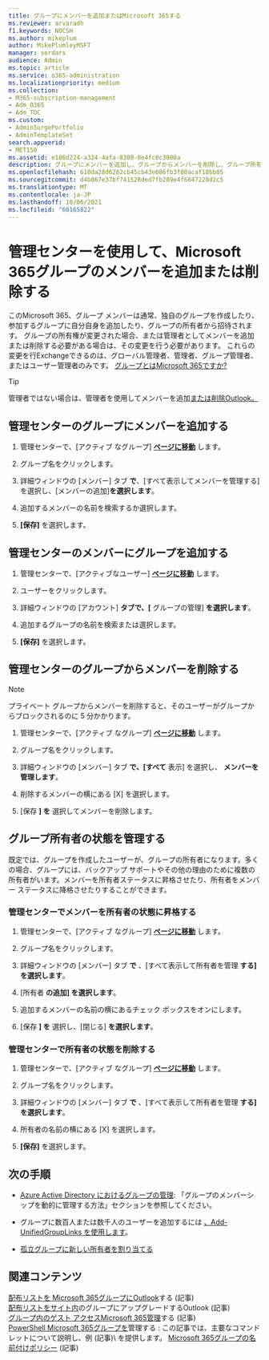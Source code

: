 ```yaml
---
title: グループにメンバーを追加またはMicrosoft 365する
ms.reviewer: arvaradh
f1.keywords: NOCSH
ms.author: mikeplum
author: MikePlumleyMSFT
manager: serdars
audience: Admin
ms.topic: article
ms.service: o365-administration
ms.localizationpriority: medium
ms.collection:
- M365-subscription-management
- Adm_O365
- Adm_TOC
ms.custom:
- AdminSurgePortfolio
- AdminTemplateSet
search.appverid:
- MET150
ms.assetid: e186d224-a324-4afa-8300-0e4fc0c3000a
description: グループにメンバーを追加し、グループからメンバーを削除し、グループ所有者の状態を管理する方法については、Microsoft 365 管理センター。
ms.openlocfilehash: 610da28d6282cb45cb43e086fb3f80acaf18bb05
ms.sourcegitcommit: d4b867e37bf741528ded7fb289e4f6847228d2c5
ms.translationtype: MT
ms.contentlocale: ja-JP
ms.lasthandoff: 10/06/2021
ms.locfileid: "60165822"
---
```

# <a name="add-or-remove-members-from-microsoft-365-groups-using-the-admin-center"></a>管理センターを使用して、Microsoft 365グループのメンバーを追加または削除する

このMicrosoft 365、グループ メンバーは通常、独自のグループを作成したり、参加するグループに自分自身を追加したり、グループの所有者から招待されます。 グループの所有権が変更された場合、または管理者としてメンバーを追加または削除する必要がある場合は、その変更を行う必要があります。 これらの変更を行Exchangeできるのは、グローバル管理者、管理者、グループ管理者、またはユーザー管理者のみです。 [グループとはMicrosoft 365ですか?](https://support.microsoft.com/office/b565caa1-5c40-40ef-9915-60fdb2d97fa2)

> [!TIP]
> 管理者ではない場合は、管理者を使用してメンバーを追加[または削除Outlook。](https://support.microsoft.com/office/3b650f4a-5c9b-4f94-a1bb-0cca4b1091de)
  
## <a name="add-a-member-to-a-group-in-the-admin-center"></a>管理センターのグループにメンバーを追加する

1. 管理センターで、[アクティブ なグループ] [**ページに移動**](https://admin.microsoft.com/Adminportal/Home?#/groups) します。  

2. グループ名をクリックします。

3. 詳細ウィンドウの [メンバー] タブ **で**、[すべて表示してメンバーを管理する] を選択し、[メンバーの追加]**を選択します**。

4. 追加するメンバーの名前を検索するか選択します。

5. **[保存]** を選択します。

## <a name="add-a-group-to-a-member-in-the-admin-center"></a>管理センターのメンバーにグループを追加する

1. 管理センターで、[アクティブなユーザー] [**ページに移動**](https://admin.microsoft.com/Adminportal/Home?#/users) します。  

2. ユーザーをクリックします。

3. 詳細ウィンドウの [アカウント] **タブで、[** グループの管理] **を選択します**。

4. 追加するグループの名前を検索または選択します。

5. **[保存]** を選択します。

## <a name="remove-a-member-from-a-group-in-the-admin-center"></a>管理センターのグループからメンバーを削除する

> [!NOTE]
> プライベート グループからメンバーを削除すると、そのユーザーがグループからブロックされるのに 5 分かかります。

1. 管理センターで、[アクティブ なグループ] [**ページに移動**](https://admin.microsoft.com/Adminportal/Home?#/groups) します。  

2. グループ名をクリックします。

3. 詳細ウィンドウの [メンバー] タブ **で、[すべて** 表示] を選択し、 **メンバーを管理します**。

4. 削除するメンバーの横にある [X] を選択します。

5. [保存 **] を** 選択してメンバーを削除します。

## <a name="manage-group-owner-status"></a>グループ所有者の状態を管理する

既定では、グループを作成したユーザーが、グループの所有者になります。多くの場合、グループには、バックアップ サポートやその他の理由のために複数の所有者がいます。メンバーを所有者ステータスに昇格させたり、所有者をメンバー ステータスに降格させたりすることができます。
  
### <a name="promote-a-member-to-owner-status-in-the-admin-center"></a>管理センターでメンバーを所有者の状態に昇格する

1. 管理センターで、[アクティブ なグループ] [**ページに移動**](https://admin.microsoft.com/Adminportal/Home?#/groups) します。  

2. グループ名をクリックします。

3. 詳細ウィンドウの [メンバー] タブ **で** 、[すべて表示して所有者を管理 **する] を選択します**。

4. [所有者 **の追加] を選択します**。

5. 追加するメンバーの名前の横にあるチェック ボックスをオンにします。

6. [保存 **] を** 選択し、[閉じる] **を選択します**。

### <a name="remove-owner-status-in-the-admin-center"></a>管理センターで所有者の状態を削除する

1. 管理センターで、[アクティブ なグループ] [**ページに移動**](https://admin.microsoft.com/Adminportal/Home?#/groups) します。  

2. グループ名をクリックします。

3. 詳細ウィンドウの [メンバー] タブ **で** 、[すべて表示して所有者を管理 **する] を選択します**。

4. 所有者の名前の横にある [X] を選択します。

5. **[保存]** を選択します。

## <a name="next-steps"></a>次の手順

- [Azure Active Directory におけるグループの管理](/azure/active-directory/fundamentals/active-directory-groups-create-azure-portal): 「グループのメンバーシップを動的に管理する方法」セクションを参照してください。

- グループに数百人または数千人のユーザーを追加するには [、Add-UnifiedGroupLinks を使用します](/powershell/module/exchange/add-unifiedgrouplinks)。

- [孤立グループに新しい所有者を割り当てる](https://support.microsoft.com/office/86bb3db6-8857-45d1-95c8-f6d540e45732)

## <a name="related-content"></a>関連コンテンツ

[配布リストを Microsoft 365グループにOutlook](../manage/upgrade-distribution-lists.md)する (記事)\
[配布リストをサイト内](https://support.microsoft.com/office/7fb3d880-593b-4909-aafa-950dd50ce188)のグループにアップグレードするOutlook (記事)\
[グループ内のゲスト アクセスMicrosoft 365管理](manage-guest-access-in-groups.md)する (記事)\
[PowerShell Microsoft 365グループを](../../enterprise/manage-microsoft-365-groups-with-powershell.md)管理する : この記事では、主要なコマンドレットについて説明し、例 (記事)\ を提供します。
[Microsoft 365グループの名前付けポリシー](../../solutions/groups-naming-policy.md) (記事)